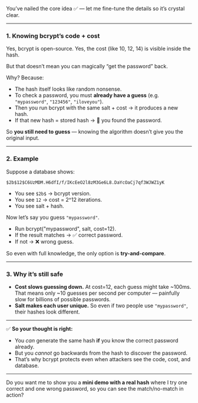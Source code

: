 You’ve nailed the core idea ✅ — let me fine-tune the details so it’s crystal clear.

---

### 1. Knowing bcrypt’s code + cost

Yes, bcrypt is open-source.
Yes, the cost (like 10, 12, 14) is visible inside the hash.

But that doesn’t mean you can magically “get the password” back.

Why? Because:

* The hash itself looks like random nonsense.
* To check a password, you must **already have a guess** (e.g. `"mypassword"`, `"123456"`, `"iloveyou"`).
* Then you run bcrypt with the same salt + cost → it produces a new hash.
* If that new hash = stored hash → 🎯 you found the password.

So **you still need to guess** — knowing the algorithm doesn’t give you the original input.

---

### 2. Example

Suppose a database shows:

```
$2b$12$C6UzMDM.H6dfI/f/IKcEeO2l8zM3Ge6L8.DaYcOaCj7qf3WJWZ1yK
```

* You see `$2b$` → bcrypt version.
* You see `12` → cost = 2^12 iterations.
* You see salt + hash.

Now let’s say you guess `"mypassword"`.

* Run bcrypt("mypassword", salt, cost=12).
* If the result matches → ✅ correct password.
* If not → ❌ wrong guess.

So even with full knowledge, the only option is **try-and-compare**.

---

### 3. Why it’s still safe

* **Cost slows guessing down.** At cost=12, each guess might take \~100ms. That means only \~10 guesses per second per computer — painfully slow for billions of possible passwords.
* **Salt makes each user unique.** So even if two people use `"mypassword"`, their hashes look different.

---

✅ **So your thought is right:**

* You *can* generate the same hash **if** you know the correct password already.
* But you *cannot* go backwards from the hash to discover the password.
* That’s why bcrypt protects even when attackers see the code, cost, and database.

---

Do you want me to show you a **mini demo with a real hash** where I try one correct and one wrong password, so you can see the match/no-match in action?
